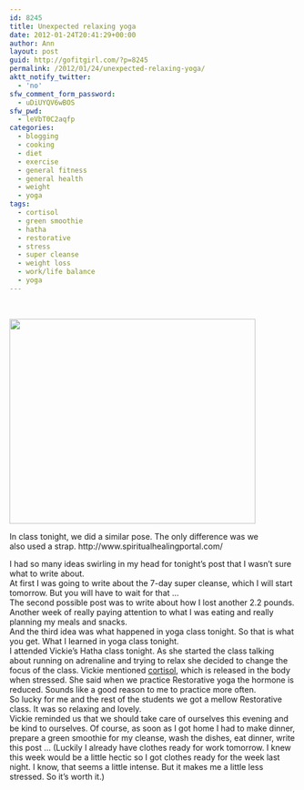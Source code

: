 ```yaml
---
id: 8245
title: Unexpected relaxing yoga
date: 2012-01-24T20:41:29+00:00
author: Ann
layout: post
guid: http://gofitgirl.com/?p=8245
permalink: /2012/01/24/unexpected-relaxing-yoga/
aktt_notify_twitter:
  - 'no'
sfw_comment_form_password:
  - uDiUYQV6wBOS
sfw_pwd:
  - leVbT0C2aqfp
categories:
  - blogging
  - cooking
  - diet
  - exercise
  - general fitness
  - general health
  - weight
  - yoga
tags:
  - cortisol
  - green smoothie
  - hatha
  - restorative
  - stress
  - super cleanse
  - weight loss
  - work/life balance
  - yoga
---
```

&nbsp;  


<div style="width: 442px" class="wp-caption alignleft">
  <a href="http://www.spiritualhealingportal.com/images/photo/restorative-yoga.jpg"><img title="restorative yoga" src="http://www.spiritualhealingportal.com/images/photo/restorative-yoga.jpg" alt="" width="432" height="360" /></a>
  
  <p class="wp-caption-text">
    In class tonight, we did a similar pose. The only difference was we also used a strap. http://www.spiritualhealingportal.com/
  </p>
</div>

  
I had so many ideas swirling in my head for tonight&#8217;s post that I wasn&#8217;t sure what to write about.  
At first I was going to write about the 7-day super cleanse, which I will start tomorrow. But you will have to wait for that &#8230;  
The second possible post was to write about how I lost another 2.2 pounds. Another week of really paying attention to what I was eating and really planning my meals and snacks.  
And the third idea was what happened in yoga class tonight. So that is what you get. What I learned in yoga class tonight.  
I attended Vickie&#8217;s Hatha class tonight. As she started the class talking about running on adrenaline and trying to relax she decided to change the focus of the class. Vickie mentioned [cortisol](http://en.wikipedia.org/wiki/Cortisol), which is released in the body when stressed. She said when we practice Restorative yoga the hormone is reduced. Sounds like a good reason to me to practice more often.  
So lucky for me and the rest of the students we got a mellow Restorative class. It was so relaxing and lovely.  
Vickie reminded us that we should take care of ourselves this evening and be kind to ourselves. Of course, as soon as I got home I had to make dinner, prepare a green smoothie for my cleanse, wash the dishes, eat dinner, write this post &#8230; (Luckily I already have clothes ready for work tomorrow. I knew this week would be a little hectic so I got clothes ready for the week last night. I know, that seems a little intense. But it makes me a little less stressed. So it&#8217;s worth it.)